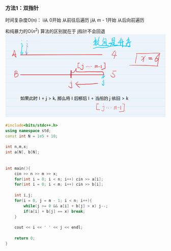 ### 方法1：双指针

时间复杂度O(n)：
	i从 0开始 从前往后遍历
	j从 m - 1开始 从后向前遍历

和纯暴力的O($n^2$) 算法的区别就在于
	j指针不会回退
![双指针图示](/images/acwing800.数组元素的目标和.png)

```cpp
#include<bits/stdc++.h>
using namespace std;
const int N = 1e5 + 10;

int n,m,x;
int a[N], b[N];


int main(){
    cin >> n >> m >> x;
    for(int i = 0; i < n; i++) cin >> a[i];
    for(int i = 0; i < m; i++) cin >> b[i];

    int i,j;
    for(i = 0, j = m - 1; i < n; i++){
        while(j >= 0 && a[i] + b[j] > x) j--;
        if(a[i] + b[j] == x) break;
    }

    cout << i << ' ' << j << endl;

    return 0;
}

```
